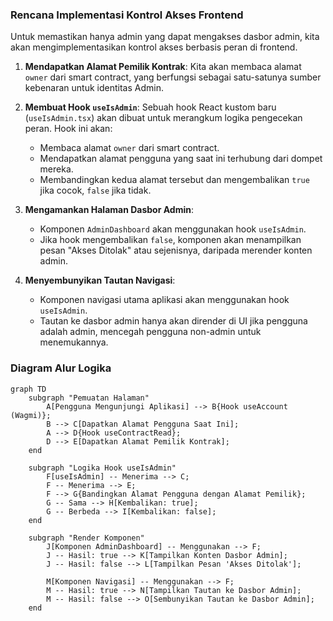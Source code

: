 ### Rencana Implementasi Kontrol Akses Frontend

Untuk memastikan hanya admin yang dapat mengakses dasbor admin, kita akan mengimplementasikan kontrol akses berbasis peran di frontend.

1.  **Mendapatkan Alamat Pemilik Kontrak**: Kita akan membaca alamat `owner` dari smart contract, yang berfungsi sebagai satu-satunya sumber kebenaran untuk identitas Admin.

2.  **Membuat Hook `useIsAdmin`**: Sebuah hook React kustom baru (`useIsAdmin.tsx`) akan dibuat untuk merangkum logika pengecekan peran. Hook ini akan:
    *   Membaca alamat `owner` dari smart contract.
    *   Mendapatkan alamat pengguna yang saat ini terhubung dari dompet mereka.
    *   Membandingkan kedua alamat tersebut dan mengembalikan `true` jika cocok, `false` jika tidak.

3.  **Mengamankan Halaman Dasbor Admin**:
    *   Komponen `AdminDashboard` akan menggunakan hook `useIsAdmin`.
    *   Jika hook mengembalikan `false`, komponen akan menampilkan pesan "Akses Ditolak" atau sejenisnya, daripada merender konten admin.

4.  **Menyembunyikan Tautan Navigasi**:
    *   Komponen navigasi utama aplikasi akan menggunakan hook `useIsAdmin`.
    *   Tautan ke dasbor admin hanya akan dirender di UI jika pengguna adalah admin, mencegah pengguna non-admin untuk menemukannya.

### Diagram Alur Logika

```mermaid
graph TD
    subgraph "Pemuatan Halaman"
        A[Pengguna Mengunjungi Aplikasi] --> B{Hook useAccount (Wagmi)};
        B --> C[Dapatkan Alamat Pengguna Saat Ini];
        A --> D{Hook useContractRead};
        D --> E[Dapatkan Alamat Pemilik Kontrak];
    end

    subgraph "Logika Hook useIsAdmin"
        F[useIsAdmin] -- Menerima --> C;
        F -- Menerima --> E;
        F --> G{Bandingkan Alamat Pengguna dengan Alamat Pemilik};
        G -- Sama --> H[Kembalikan: true];
        G -- Berbeda --> I[Kembalikan: false];
    end

    subgraph "Render Komponen"
        J[Komponen AdminDashboard] -- Menggunakan --> F;
        J -- Hasil: true --> K[Tampilkan Konten Dasbor Admin];
        J -- Hasil: false --> L[Tampilkan Pesan 'Akses Ditolak'];

        M[Komponen Navigasi] -- Menggunakan --> F;
        M -- Hasil: true --> N[Tampilkan Tautan ke Dasbor Admin];
        M -- Hasil: false --> O[Sembunyikan Tautan ke Dasbor Admin];
    end
